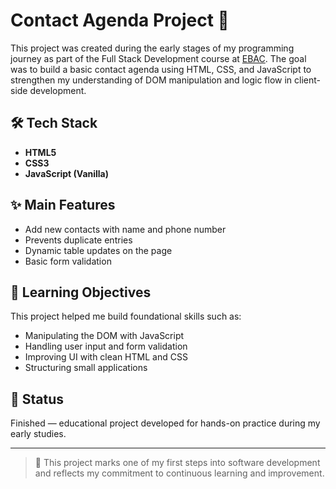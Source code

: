 # Contact Agenda Project 📒

This project was created during the early stages of my programming journey as part of the Full Stack Development course at [EBAC](https://ebaconline.com.br/). The goal was to build a basic contact agenda using HTML, CSS, and JavaScript to strengthen my understanding of DOM manipulation and logic flow in client-side development.

## 🛠 Tech Stack

- **HTML5**
- **CSS3**
- **JavaScript (Vanilla)**

## ✨ Main Features

- Add new contacts with name and phone number
- Prevents duplicate entries
- Dynamic table updates on the page
- Basic form validation

## 🎯 Learning Objectives

This project helped me build foundational skills such as:
- Manipulating the DOM with JavaScript
- Handling user input and form validation
- Improving UI with clean HTML and CSS
- Structuring small applications

## 🚀 Status

Finished — educational project developed for hands-on practice during my early studies.

---

> 📌 This project marks one of my first steps into software development and reflects my commitment to continuous learning and improvement.
